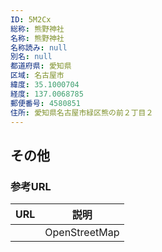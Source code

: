 ```yaml
---
ID: 5M2Cx
総称: 熊野神社
名称: 熊野神社
名称読み: null
別名: null
都道府県: 愛知県
区域: 名古屋市
緯度: 35.1000704
経度: 137.0068785
郵便番号: 4580851
住所: 愛知県名古屋市緑区熊の前２丁目２
---
```


## その他

### 参考URL

| URL | 説明          |
| --- | ------------- |
|     | OpenStreetMap |
